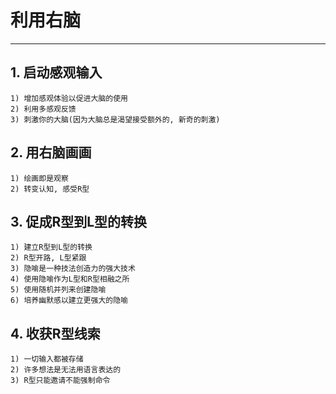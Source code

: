 # **利用右脑**
***


## **1. 启动感观输入**
    1) 增加感观体验以促进大脑的使用
    2) 利用多感观反馈
    3) 刺激你的大脑(因为大脑总是渴望接受额外的, 新奇的刺激)


## **2. 用右脑画画**
    1) 绘画即是观察
    2) 转变认知, 感受R型


## **3. 促成R型到L型的转换**
    1) 建立R型到L型的转换
    2) R型开路, L型紧跟
    3) 隐喻是一种技法创造力的强大技术
    4) 使用隐喻作为L型和R型相融之所
    5) 使用随机并列来创建隐喻
    6) 培养幽默感以建立更强大的隐喻


## **4. 收获R型线索**
    1) 一切输入都被存储
    2) 许多想法是无法用语言表达的
    3) R型只能邀请不能强制命令
